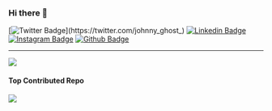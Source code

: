 ### Hi there 👋

[![Twitter Badge](https://img.shields.io/badge/-@johnny_ghost_-164f63?style=flat-square&labelColor=164f63&logo=twitter&logoColor=white&link=https://twitter.com/johnny_ghost_)](https://twitter.com/johnny_ghost_)
[![Linkedin Badge](https://img.shields.io/badge/-joaohenriquesdeveloper-164f63?style=flat-square&logo=Linkedin&logoColor=white&link=https://www.linkedin.com/in/joaohenriquesdeveloper/)](https://www.linkedin.com/in/joaohenriquesdeveloper/) 
[![Instagram Badge](https://img.shields.io/badge/-johnnyghost.codes-164f63?style=flat-square&logo=Instagram&logoColor=white&link=https://www.instagram.com/johnnyghost.codes/)](https://www.instagram.com/johnnyghost.codes) 
[![Github Badge](https://img.shields.io/badge/-johnnyghost.codes-164f63?style=flat-square&logo=Github&logoColor=white&link=https://www.github.com/johnnyghost/)](https://www.github.com/johnnyghost) 

---
[![](https://visitcount.itsvg.in/api?id=johnnyghost&icon=0&color=0)](https://visitcount.itsvg.in)


#### Top Contributed Repo
![](https://github-contributor-stats.vercel.app/api?username=johnnyghost&limit=5&theme=dracula&hide_border=true&combine_all_yearly_contributions=true)



